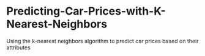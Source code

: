 # Predicting-Car-Prices-with-K-Nearest-Neighbors
Using the k-nearest neighbors algorithm to predict car prices based on their attributes
